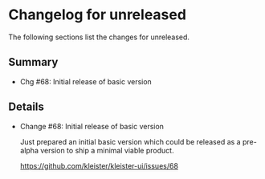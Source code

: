 # Changelog for unreleased

The following sections list the changes for unreleased.

## Summary

 * Chg #68: Initial release of basic version

## Details

 * Change #68: Initial release of basic version

   Just prepared an initial basic version which could be released as a pre-alpha
   version to ship a minimal viable product.

   https://github.com/kleister/kleister-ui/issues/68


